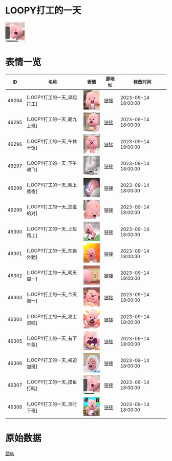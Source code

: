 # LOOPY打工的一天

<img src="./cover.png" height="60" alt="cover" />

# 表情一览

|ID|名称|表情|源地址|修改时间|
|----|----|----|----|----|
|46294|[LOOPY打工的一天_早起打工]|<img src="./pic/046294_%5BLOOPY打工的一天_早起打工%5D.png" height="60" alt="早起打工"/>|[链接](https://i0.hdslb.com/bfs/garb/a3a0d72cf64aee0602854f52af49876e0652f38c.png)|2023-09-14 18:00:00|
|46295|[LOOPY打工的一天_朝九上班]|<img src="./pic/046295_%5BLOOPY打工的一天_朝九上班%5D.png" height="60" alt="朝九上班"/>|[链接](https://i0.hdslb.com/bfs/garb/04aa877f8d7c8f8def93b40eed0da433f62d1408.png)|2023-09-14 18:00:00|
|46296|[LOOPY打工的一天_午休干饭]|<img src="./pic/046296_%5BLOOPY打工的一天_午休干饭%5D.png" height="60" alt="午休干饭"/>|[链接](https://i0.hdslb.com/bfs/garb/87bf758eef04d79bdaf6d60ab2e22bebda22a986.png)|2023-09-14 18:00:00|
|46297|[LOOPY打工的一天_下午魂飞]|<img src="./pic/046297_%5BLOOPY打工的一天_下午魂飞%5D.png" height="60" alt="下午魂飞"/>|[链接](https://i0.hdslb.com/bfs/garb/eea952f05dc310d0fa0723a389ed7a52a1cc3b3c.png)|2023-09-14 18:00:00|
|46298|[LOOPY打工的一天_晚上熬夜]|<img src="./pic/046298_%5BLOOPY打工的一天_晚上熬夜%5D.png" height="60" alt="晚上熬夜"/>|[链接](https://i0.hdslb.com/bfs/garb/778592ca5768f0c386e1a887666b275766d06077.png)|2023-09-14 18:00:00|
|46299|[LOOPY打工的一天_您说的对]|<img src="./pic/046299_%5BLOOPY打工的一天_您说的对%5D.png" height="60" alt="您说的对"/>|[链接](https://i0.hdslb.com/bfs/garb/b0f87f8a18a161c22d39ff5f3c13c4a9e758ecbe.png)|2023-09-14 18:00:00|
|46300|[LOOPY打工的一天_上班路上]|<img src="./pic/046300_%5BLOOPY打工的一天_上班路上%5D.png" height="60" alt="上班路上"/>|[链接](https://i0.hdslb.com/bfs/garb/579168f1ea02ee90e0e4ece4e217f174f9465ad6.png)|2023-09-14 18:00:00|
|46301|[LOOPY打工的一天_在跑外勤]|<img src="./pic/046301_%5BLOOPY打工的一天_在跑外勤%5D.png" height="60" alt="在跑外勤"/>|[链接](https://i0.hdslb.com/bfs/garb/a6f9dc0bf0d66bea2392b4a64ec96d3958f6d47f.png)|2023-09-14 18:00:00|
|46302|[LOOPY打工的一天_明天周一]|<img src="./pic/046302_%5BLOOPY打工的一天_明天周一%5D.png" height="60" alt="明天周一"/>|[链接](https://i0.hdslb.com/bfs/garb/345ff626ffd7ae733a2a0b4fc8140010c8416b60.png)|2023-09-14 18:00:00|
|46303|[LOOPY打工的一天_今天周一]|<img src="./pic/046303_%5BLOOPY打工的一天_今天周一%5D.png" height="60" alt="今天周一"/>|[链接](https://i0.hdslb.com/bfs/garb/40bc8b42c251bc5727f86082324636fa9bd5f8b2.png)|2023-09-14 18:00:00|
|46304|[LOOPY打工的一天_发工资啦]|<img src="./pic/046304_%5BLOOPY打工的一天_发工资啦%5D.png" height="60" alt="发工资啦"/>|[链接](https://i0.hdslb.com/bfs/garb/bdc0270e027371746bb2d4f71f34703c90910adc.png)|2023-09-14 18:00:00|
|46305|[LOOPY打工的一天_有下午茶]|<img src="./pic/046305_%5BLOOPY打工的一天_有下午茶%5D.png" height="60" alt="有下午茶"/>|[链接](https://i0.hdslb.com/bfs/garb/1a94407738f15723b1787583f2771996c115107c.png)|2023-09-14 18:00:00|
|46306|[LOOPY打工的一天_被迫加班]|<img src="./pic/046306_%5BLOOPY打工的一天_被迫加班%5D.png" height="60" alt="被迫加班"/>|[链接](https://i0.hdslb.com/bfs/garb/ab2f72d1ba1f3f93c3d2c606171f480d71a79aba.png)|2023-09-14 18:00:00|
|46307|[LOOPY打工的一天_摸鱼打盹]|<img src="./pic/046307_%5BLOOPY打工的一天_摸鱼打盹%5D.png" height="60" alt="摸鱼打盹"/>|[链接](https://i0.hdslb.com/bfs/garb/bd38dae7bd2e83705e0c50678f6899bf7caae3e1.png)|2023-09-14 18:00:00|
|46308|[LOOPY打工的一天_准时下班]|<img src="./pic/046308_%5BLOOPY打工的一天_准时下班%5D.png" height="60" alt="准时下班"/>|[链接](https://i0.hdslb.com/bfs/garb/4685dee537b27a84119c10e8169867d7e59f1260.png)|2023-09-14 18:00:00|

# 原始数据

[跳转](./raw.json)

